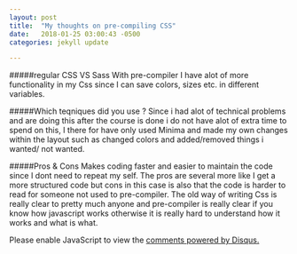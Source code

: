 ```yaml
---
layout: post
title:  "My thoughts on pre-compiling CSS"
date:   2018-01-25 03:00:43 -0500
categories: jekyll update

---
```

#####regular CSS VS Sass
With pre-compiler I have alot of more functionality in my Css since I can save colors, sizes etc. in different variables.

#####Which teqniques did you use ?
Since i had alot of technical problems and are doing this after the course is done i do not have alot of extra time to spend on this, 
I there for have only used Minima and made my own changes within the layout such as changed colors and added/removed things i wanted/ not wanted.

#####Pros & Cons
Makes coding faster and easier to maintain the code since I dont need to repeat my self. 
The pros are several more like I get a more structured code but cons in this case is also that the code is harder to read for someone not used to pre-compiler.
The old way of writing Css is really clear to pretty much anyone and pre-compiler is really clear if you know how javascript works otherwise it is really hard to understand how it works and what is what.

<div id="disqus_thread"></div>
<script>

(function() { // DON'T EDIT BELOW THIS LINE
var d = document, s = d.createElement('script');
s.src = 'https://http-assignment1-martina261482-codeanyapp-com-4000.disqus.com/embed.js';
s.setAttribute('data-timestamp', +new Date());
(d.head || d.body).appendChild(s);
})();
</script>
<noscript>Please enable JavaScript to view the <a href="https://disqus.com/?ref_noscript">comments powered by Disqus.</a></noscript>
